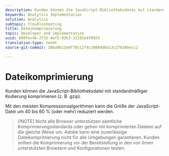 ```yaml
---
description: Kunden können die JavaScript-Bibliotheksdatei mit standardmäßiger Kodierung komprimieren (z. B. gzip).
keywords: Analytics Implementation
solution: Analytics
subtopic: Troubleshooting
title: Dateikomprimierung
topic: Developer and implementation
uuid: 609fec4b-2732-4ef5-9263-32192e4f0825
translation-type: tm+mt
source-git-commit: 16ba0b12e0f70112f4c10804d0a13c278388ecc2

---
```



# Dateikomprimierung

Kunden können die JavaScript-Bibliotheksdatei mit standardmäßiger Kodierung komprimieren (z. B. gzip).

Mit den meisten Kompressionsalgorithmen kann die Größe der JavaScript-Datei um 40 bis 60 % (oder mehr) reduziert werden.

> [!NOTE] Nicht alle Browser unterstützen sämtliche Komprimierungsstandards oder gehen mit komprimierten Dateien auf die gleiche Weise um. Adobe kann eine zuverlässige Dateikomprimierung nicht für alle Umgebungen garantieren. Kunden sollten die Komprimierung vor der Bereitstellung in den von ihnen unterstützten Browsern und Konfigurationen testen.


